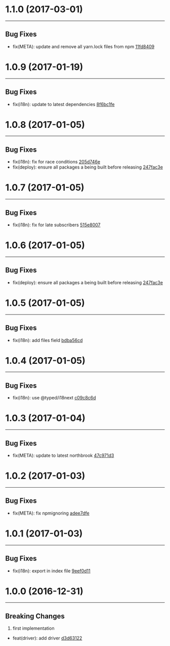 # 1.1.0 (2017-03-01)
---

## Bug Fixes

- fix(META): update and remove all yarn.lock files from npm [11fd8409](https://github.com/motorcyclejs/motorcyclejs/commits/11fd8409244fc85df82d004f3f42f8f78f4b65c2)

# 1.0.9 (2017-01-19)
---

## Bug Fixes

- fix(i18n): update to latest dependencies [8f6bc1fe](https://github.com/motorcyclejs/motorcyclejs/commits/8f6bc1fe7930a78284021f4e0c440cd237f1b14f)

# 1.0.8 (2017-01-05)
---

## Bug Fixes

- fix(i18n): fix for race conditions [205d746e](https://github.com/motorcyclejs/motorcyclejs/commits/205d746ec397e9c90933e20ae0a604d56c43e49d)
- fix(deploy): ensure all packages a being built before releasing [247fac3e](https://github.com/motorcyclejs/motorcyclejs/commits/247fac3ecbc1110343a0c48ee6c9fe1cad0b95d7)

# 1.0.7 (2017-01-05)
---

## Bug Fixes

- fix(i18n): fix for late subscribers [515e8007](https://github.com/motorcyclejs/motorcyclejs/commits/515e80073204d7dad423528f9d892a3ac4a58a08)

# 1.0.6 (2017-01-05)
---

## Bug Fixes

- fix(deploy): ensure all packages a being built before releasing [247fac3e](https://github.com/motorcyclejs/motorcyclejs/commits/247fac3ecbc1110343a0c48ee6c9fe1cad0b95d7)

# 1.0.5 (2017-01-05)
---

## Bug Fixes

- fix(i18n): add files field [bdba56cd](https://github.com/motorcyclejs/motorcyclejs/commits/bdba56cd4a42f06c55637cce8277b9664d665501)

# 1.0.4 (2017-01-05)
---

## Bug Fixes

- fix(i18n): use @typed/i18next [c09c8c6d](https://github.com/motorcyclejs/motorcyclejs/commits/c09c8c6df54bceddea7efe7f56e3683bf793128f)

# 1.0.3 (2017-01-04)
---

## Bug Fixes

- fix(META): update to latest northbrook [47c971d3](https://github.com/motorcyclejs/motorcyclejs/commits/47c971d3312d1df80049b4bcc2b410ccdc48f8f3)

# 1.0.2 (2017-01-03)
---

## Bug Fixes

- fix(META): fix npmignoring [adee7dfe](https://github.com/motorcyclejs/motorcyclejs/commits/adee7dfeaf56820919d290194dd2a575a1b2ff03)

# 1.0.1 (2017-01-03)
---

## Bug Fixes

- fix(i18n): export in index file [9eef0d11](https://github.com/motorcyclejs/motorcyclejs/commits/9eef0d11d7805e5686f0120c4b00543651cdbccb)

# 1.0.0 (2016-12-31)
---

## Breaking Changes

1. first implementation
  - feat(driver): add driver [d3d63122](https://github.com/motorcyclejs/motorcyclejs/commits/d3d631226420cae25458a8c072cc49711e498c4a)


